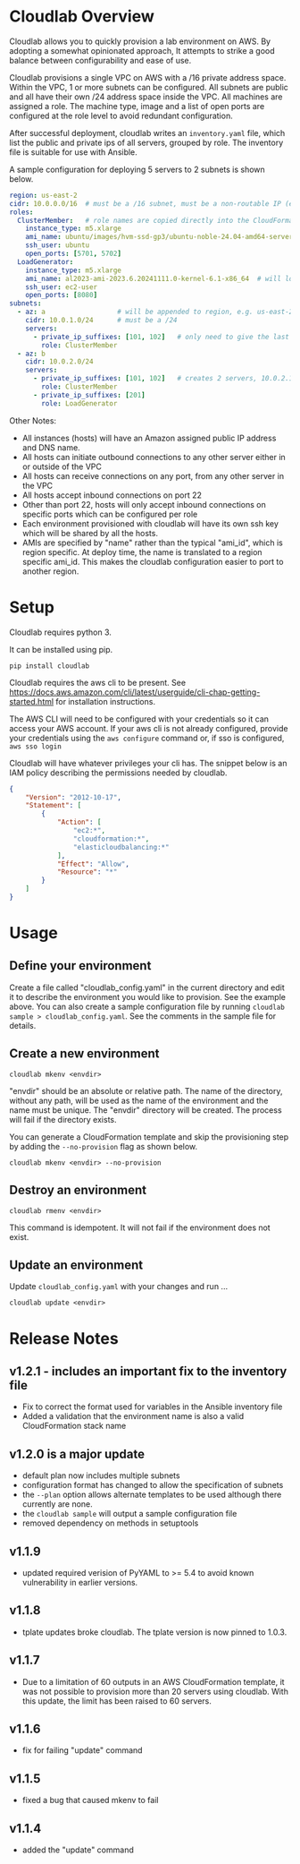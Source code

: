 # Cloudlab Overview

Cloudlab allows you to quickly provision a lab environment on AWS.  By adopting a somewhat opinionated approach, 
It attempts to strike a good balance between configurability and ease of use.

Cloudlab provisions a single VPC on AWS with a /16 private address space.  Within the VPC, 1 or more subnets can be 
configured.  All subnets are public and all have their own /24 address space inside the VPC.  All machines are assigned 
a role.  The machine type, image and a list of open ports are configured at the role level to avoid redundant 
configuration.

After successful deployment, cloudlab writes an `inventory.yaml` file,  which list the public and private ips of all 
servers, grouped by role.  The inventory file is suitable for use with Ansible.

A sample configuration for deploying 5 servers to 2 subnets is shown below.
```yaml
region: us-east-2
cidr: 10.0.0.0/16  # must be a /16 subnet, must be a non-routable IP (e.g. 10.*.*.*, 192.168.*.*)
roles:
  ClusterMember:   # role names are copied directly into the CloudFormation template and should not contain special characters
    instance_type: m5.xlarge
    ami_name: ubuntu/images/hvm-ssd-gp3/ubuntu-noble-24.04-amd64-server-20240927
    ssh_user: ubuntu
    open_ports: [5701, 5702]
  LoadGenerator:
    instance_type: m5.xlarge
    ami_name: al2023-ami-2023.6.20241111.0-kernel-6.1-x86_64  # will look up the correct one for this region
    ssh_user: ec2-user
    open_ports: [8080]
subnets:
  - az: a                  # will be appended to region, e.g. us-east-2a
    cidr: 10.0.1.0/24      # must be a /24
    servers:
      - private_ip_suffixes: [101, 102]   # only need to give the last octet, becomes 10.0.1.101
        role: ClusterMember
  - az: b
    cidr: 10.0.2.0/24
    servers:
      - private_ip_suffixes: [101, 102]   # creates 2 servers, 10.0.2.101 and 10.0.2.102
        role: ClusterMember
      - private_ip_suffixes: [201]
        role: LoadGenerator
```

Other Notes:
- All instances (hosts) will have an Amazon assigned public IP address and DNS name.
- All hosts can initiate outbound connections to any other server either in or outside of the VPC
- All hosts can receive connections on any port, from any other server in the VPC
- All hosts accept inbound connections on port 22
- Other than port 22, hosts will only accept inbound connections on specific ports which can be configured per role
- Each environment provisioned with cloudlab will have its own ssh key which will be shared by all the hosts.
- AMIs are specified by "name" rather than the typical "ami_id", which is region specific.  At deploy time, the 
name is translated to a region specific ami_id.  This makes the cloudlab configuration easier to port to another
region.

# Setup

Cloudlab requires python 3.  

It can be installed using pip.

```
pip install cloudlab
```

Cloudlab requires the aws cli to be present.  See https://docs.aws.amazon.com/cli/latest/userguide/cli-chap-getting-started.html 
for installation instructions.

The AWS CLI will need to be configured with your credentials so it can access your AWS account.
If your aws cli is not already configured, provide your credentials using the `aws configure` command or, 
if sso is configured, `aws sso login`

Cloudlab will have whatever privileges your cli has.  The snippet below is an IAM policy describing the permissions
needed by cloudlab.

```json
{
    "Version": "2012-10-17",
    "Statement": [
        {
            "Action": [
                "ec2:*",
                "cloudformation:*",
                "elasticloudbalancing:*"
            ],
            "Effect": "Allow",
            "Resource": "*"
        }
    ]
}
```

# Usage

## Define your environment
Create a file called "cloudlab_config.yaml" in the current directory and edit it to describe the environment you
would like to provision.  See the example above.  You can also create a sample configuration file by running 
`cloudlab sample > cloudlab_config.yaml`.  See the comments in the sample file for details.

## Create a new environment

```
cloudlab mkenv <envdir>
```

"envdir" should be an absolute or relative path.  The name of the directory, without any path,  will be used as the 
name of the environment and the name must be unique. The "envdir" directory will be created.  The process 
will fail if the directory exists.

You can generate a CloudFormation template and skip the provisioning step by adding the `--no-provision` flag as 
shown below.

```
cloudlab mkenv <envdir> --no-provision 
```
## Destroy an environment

```
cloudlab rmenv <envdir>
```

This command is idempotent.  It will not fail if the environment does not exist.

## Update an environment

Update `cloudlab_config.yaml` with your changes and run ...

```
cloudlab update <envdir>
```

# Release Notes

## v1.2.1 - includes an important fix to the inventory file 
- Fix to correct the format used for variables in the Ansible inventory file
- Added a validation that the environment name is also a valid CloudFormation stack name

## v1.2.0 is a major update
- default plan now includes multiple subnets
- configuration format has changed to allow the specification of subnets 
- the `--plan` option allows alternate templates to be used although there currently are none.
- the `cloudlab sample` will output a sample configuration file
- removed dependency on methods in setuptools

## v1.1.9

- updated required verision of PyYAML to >= 5.4 to avoid known vulnerability in earlier versions.

## v1.1.8

- tplate updates broke cloudlab. The tplate version is now pinned to 1.0.3.

## v1.1.7

- Due to a limitation of 60 outputs in an AWS CloudFormation template, it was
  not possible to provision more than 20 servers using cloudlab.  With this
  update, the limit has been raised to 60 servers.

## v1.1.6

- fix for failing "update" command

## v1.1.5

- fixed a bug that caused mkenv to fail

## v1.1.4

- added the "update" command
